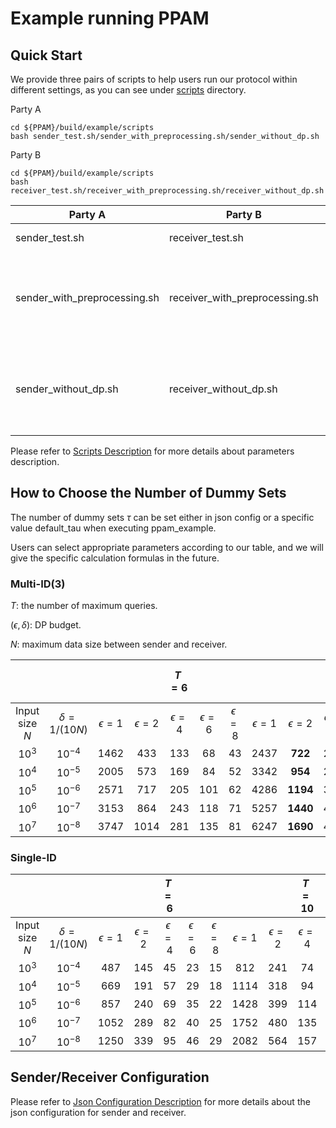 # Example running PPAM

## Quick Start

We provide three pairs of scripts to help users run our protocol within different settings, as you can see under [scripts](./scripts/) directory.

Party A
```shell
cd ${PPAM}/build/example/scripts
bash sender_test.sh/sender_with_preprocessing.sh/sender_without_dp.sh
```

Party B
```shell
cd ${PPAM}/build/example/scripts
bash receiver_test.sh/receiver_with_preprocessing.sh/receiver_without_dp.sh
```

| Party A  |  Party B | Description |
|---|---|---|
| sender_test.sh  |  receiver_test.sh | Simple test of PPAM.|
| sender_with_preprocessing.sh  |  receiver_with_preprocessing.sh | Benchmark of PPAM with input set ranging from 1 thousand to 10 million.|
| sender_without_dp.sh  |  receiver_without_dp.sh | Benchmark of PPAM without applying differentially privacy sampling. |

Please refer to [Scripts Description](./scripts/README.md) for more details about parameters description.

## How to Choose the Number of Dummy Sets

The number of dummy sets ${\tau}$  can be set either in json config or a specific value default_tau when executing ppam_example.

Users can select appropriate parameters according to our table, and we will give the specific calculation formulas in the future.

### Multi-ID(3)

$T$: the number of maximum queries.

$(\epsilon, \delta)$: DP budget.

$N$: maximum data size between sender and receiver.

|  |  | |  | $T=6$ | | |  |  | $T=10$ |  |   |   |   |  $T=20$ |  |  |
|:---------------------:|:---------------------------:|:-------------------:|:-------------------:|:-------------------:|:-------------------:|:-------------------:|:-------------------:|:-------------------:|:-------------------:|:-------------------:|:-------------------:|:-------------------:|:-------------------:|:-------------------:|:-------------------:|:-------------------:|
| Input size $N$| $\delta = 1 / (10N)$ | $\epsilon=1$ | $\epsilon=2$ | $\epsilon=4$ | $\epsilon=6$ | $\epsilon=8$ | $\epsilon=1$ | $\epsilon=2$ | $\epsilon=4$ | $\epsilon=6$ | $\epsilon=8$ | $\epsilon=1$ | $\epsilon=2$ | $\epsilon=4$ | $\epsilon=6$ | $\epsilon=8$ |
| $10^3$ | $10^{-4}$ | 1462 |  433 | 133 |  68 | 43 | 2437 |  **722** | 221 | 113 |  71 |  4882 | 1445 | 441 | 225 | 142 |
| $10^4$ | $10^{-5}$ | 2005 |  573 | 169 |  84 | 52 | 3342 |  **954** | 281 | 140 |  87 |  6697 | 1910 | 561 | 280 | 173 |
| $10^5$ | $10^{-6}$ | 2571 |  717 | 205 | 101 | 62 | 4286 | **1194** | 342 | 168 | 103 |  8588 | 2390 | 684 | 336 | 205 |
| $10^6$ | $10^{-7}$ | 3153 |  864 | 243 | 118 | 71 | 5257 | **1440** | 405 | 196 | 119 | 10534 | 2882 | 809 | 392 | 237 |
| $10^7$ | $10^{-8}$ | 3747 | 1014 | 281 | 135 | 81 | 6247 | **1690** | 468 | 224 | 135 | 12518 | 3382 | 935 | 449 | 269 |

### Single-ID

|  |  | |  | $T=6$ | | |  |  | $T=10$ |  |   |   |   |  $T=20$ |  |  |
|:---------------------:|:---------------------------:|:-------------------:|:-------------------:|:-------------------:|:-------------------:|:-------------------:|:-------------------:|:-------------------:|:-------------------:|:-------------------:|:-------------------:|:-------------------:|:-------------------:|:-------------------:|:-------------------:|:-------------------:|
| Input size $N$| $\delta = 1 / (10N)$ | $\epsilon=1$ | $\epsilon=2$ | $\epsilon=4$ | $\epsilon=6$ | $\epsilon=8$ | $\epsilon=1$ | $\epsilon=2$ | $\epsilon=4$ | $\epsilon=6$ | $\epsilon=8$ | $\epsilon=1$ | $\epsilon=2$ | $\epsilon=4$ | $\epsilon=6$ | $\epsilon=8$ |
| $10^3$ | $10^{-4}$ |  487 | 145 | 45 | 23 | 15 |  812 | 241 |  74 | 38 | 24 | 1624 |  481 | 147 |  75 | 47 |
| $10^4$ | $10^{-5}$ |  669 | 191 | 57 | 29 | 18 | 1114 | 318 |  94 | 47 | 29 | 2227 |  636 | 187 |  94 | 58 |
| $10^5$ | $10^{-6}$ |  857 | 240 | 69 | 35 | 22 | 1428 | 399 | 114 | 56 | 35 | 2857 |  796 | 228 | 112 | 69 |
| $10^6$ | $10^{-7}$ | 1052 | 289 | 82 | 40 | 25 | 1752 | 480 | 135 | 66 | 40 | 3503 |  960 | 270 | 131 | 79 |
| $10^7$ | $10^{-8}$ | 1250 | 339 | 95 | 46 | 29 | 2082 | 564 | 157 | 76 | 46 | 4163 | 1127 | 312 | 150 | 90 |

## Sender/Receiver Configuration

Please refer to [Json Configuration Description](./json/README.md) for more details about the json configuration for sender and receiver.
